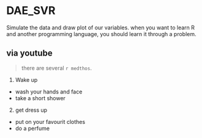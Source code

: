 # DAE_SVR
Simulate the data and draw plot of our variables.
when you want to learn R and another programming language, you should learn it through a problem.

## via youtube
> there are several `r medthos`.

1. Wake up
- wash your hands and face
- take a short shower
2. get dress up
- put on your favourit clothes
-  do a perfume
